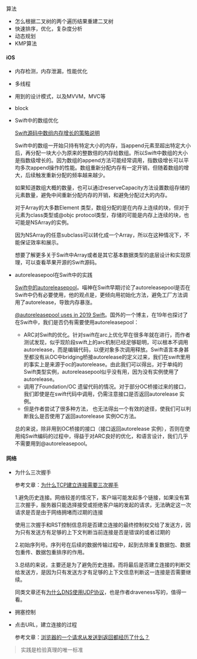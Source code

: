 算法

* 怎么根据二叉树的两个遍历结果重建二叉树
* 快速排序，优化，复杂度分析
* 动态规划
* KMP算法

#### iOS

* 内存检测，内存泄漏，性能优化

* 多线程

* 用到的设计模式，以及MVVM，MVC等

* block

* Swift中的数组优化

  [Swift源码中数组内存增长的策略说明](https://github.com/apple/swift/blob/f158e6afce7f87ea2a48f8fe2db0c014a875d556/stdlib/public/core/Array.swift#L149)

  Swift中的数组一开始只持有特定大小的内存，当append元素至超出特定大小后，再分配一块大小为原来的整数倍的内存给数组。所以Swift中数组的大小是指数级增长的。因为数组的append方法可能经常调用，指数级增长可以平均多次append操作的性能。数组重新分配内存有一定开销，但随着数组的增大，后续触发重新分配的频率越来越少。

  如果知道数组大概的数量，也可以通过reserveCapacity方法设置数组存储的元素数量，避免中间重新分配内存的开销，和避免分配过大的内存。

  对于Array的大多数Element 类型，数组分配的是在内存上连续的块，但对于元素为class类型或@objc protocol类型，存储的可能是内存上连续的块，也可能是NSArray的实例。

  因为NSArray的任意subclass可以转化成一个Array，所以在这种情况下，不能保证效率和展示。

  想要了解更多关于Swift中Array或者是其它基本数据类型的底层设计和实现原理，可以查看苹果开源的Swift源码。

* autoreleasepool在Swift中的实践

  [Swift中的autoreleasepool](https://swifter.tips/autoreleasepool/)。喵神在Swift早期讨论了autoreleasepool是否在Swift中仍有必要使用，他的观点是，更倾向用初始化方法，避免工厂方法调用了autorelease，导致内存暴涨。

  [@autoreleasepool uses in 2019 Swift](https://swiftrocks.com/autoreleasepool-in-2019-swift)。国外的一个博主，在19年也探讨了在Swift中，我们是否仍有需要使用autoreleasepool：

  * ARC对Swift的优化。针对swift在arc上优化早在很多年就在进行，而作者测试发现，似乎现阶段swift上的arc机制已经足够聪明，可以根本不调用autorelease，而是编辑代码，以便对象多次调用释放。Swift语言本身甚至都没有从OC中bridging桥接autorelease的定义过来，我们在swift里用的事实上是来源于oc的autorelease。由此我们可以得出，对于单纯的Swift类型实例，autoreleasepool似乎没有用，因为没有实例使用了autorelease。
  * 调用了Foundation/OC 遗留代码的情况。对于部分OC桥接过来的接口，我们即使是在swift代码中调用，仍需注意接口是否返回autorelease 实例。
  * 但是作者尝试了很多种方法， 也无法得出一个有效的途径，使我们可以判断我么是否使用了返回autorelease 实例OC方法。

  总的来说，除非用到OC桥接的接口（接口返回autorelease 实例），否则在使用纯Swift编码的过程中，得益于对ARC良好的优化，和语言设计，我们几乎不需要用到@autoreleasepool。

#### 网络

* 为什么三次握手

  参考文章：[为什么TCP建立连接需要三次握手](https://draveness.me/whys-the-design-tcp-three-way-handshake/)

  1.避免历史连接。网络较差的情况下，客户端可能发起多个链接，如果没有第三次握手，服务器只能选择接受或拒绝客户端的发起的请求，无法确定这一次请求是否是由于网络拥堵而过期的连接

  使用三次握手和RST控制信息将是否建立连接的最终控制权交给了发送方，因为只有发送方有足够的上下文判断当前连接是否是错误的或者过期的

  2.初始序列号。序列号在后续的数据传输过程中，起到去除重复数据包、数据包重传、数据包重排序的作用。

  3.总结的来说，主要还是为了避免历史连接。而将最后是否建立连接的判断交给发送方，是因为只有发送方才有足够的上下文信息判断这一连接是否需要继续。

  同类文章还有[为什么DNS使用UDP协议](https://draveness.me/whys-the-design-dns-udp-tcp/)，也是作者draveness写的，值得一看。

* 拥塞控制

* 点击URL，建立连接的过程

  参考文章：[浏览器的一个请求从发送到返回都经历了什么？](https://www.cnblogs.com/echo-hui/p/9298203.html)

  

> 实践是检验真理的唯一标准